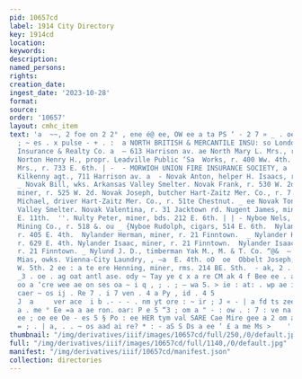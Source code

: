 ```yaml
---
pid: 10657cd
label: 1914 City Directory
key: 1914cd
location: 
keywords: 
description: 
named_persons: 
rights: 
creation_date: 
ingest_date: '2023-10-28'
format: 
source: 
order: '10657'
layout: cmhc_item
text: 'a  ~~, 2 foe on 2 2° , ene é@ ee, OW ee a ta PS ‘ - 2 7 » _ . oe . . . a a
  ; ~ es . x pulse - + . :  a NORTH BRITISH & MERCANTILE INSU: so London, The Stickley
  Insurance & Realty Co. a  — 613 Harrison av. ae North Mary L. Mrs., r. 134 E. 4th.
  Norton Henry H., propr. Leadville Public ‘Sa  Works, r. 400 Ww. 4th. 7 Norton Jennie
  Mrs., r. 733 E. 6th. | -  - MORWIOH UNION FIRE INSURANCE SOCIETY, a  land, M. J.
  Kilkenny agt., 711 Harrison av. a  - Novak Anton, helper H. Isaacs, r. 630 W. 2d.
  _ Novak Bill, wks. Arkansas Valley Smelter. Novak Frank, r. 530 W. 2d. Novak John,
  miner, r. 525 W. 2d. Novak Joseph, butcher Hart-Zaitz Mer. Co., r. 7 16 % wal Novak
  Michael, driver Hart-Zaitz Mer. Co., r. 51te Chestnut. _ ee Novak Tony, wks. Arkansas
  Valley Smelter. Novak Valentina, r. 31 Jacktown rd. Nugent James, miner, r. 133
  E. 11th.  ''. Nulty Peter, miner, bds. 212 E. 6th. | | - Nyboe Nels, miner Western
  Mining Co., r. 518 &. ou _ {Nyboe Rudolph, cigars, 514 E. 6th.  Nyland John, miner,
  r. 405 E. 4th.  Nylander Herman, miner, r. 21 Finntown.  _ Nylander Hilda M. Miss,
  r. 629 E. 4th. Nylander Isaac, miner, r. 21 Finntown.  Nylander Isaac, Jr., miner,
  r. 21 Finntown. _ Nylund J. D., timberman Yak M., M. & T. Co. “@&  — Nylund Selma
  Mias, owks. Vienna-City Laundry, , —a  E. 4th. oO  oe  Obbelt Joseph, eook, r. 123
  W. 5th. 2 ee : a te ere Henning, miner, rms. 214 BE. Sth.  - ak, 2 . . ‘ Ja > .-
  _3 . oe . ag oat antl ase. ody ~ Tay ye ¢ x a re CM ak 4 f Bee ee . a 5% . > eee
  oo a ‘cre wee ae on ses oa ~ i q , ; . ; — wa 5. > ie : at: . wp ae i eae ah > hdl
  caer ~ os ij . Re 7 . i 7 ven . 4 a Py , id . 4 5                    oo SA wi ae
  J  a     ver ace  i b .- - - . nm yt ore : ~ ir ; J « - | a fd ts zee | 3 Mo ~ EI
  a . me ° Ee =a a ae ron. oar: P e 5 “3 ; om a " - : ow . : 7 : ve na Tee et, ae
  ee ; oe ee Oe - es 5 § Po : ee HER tym val SARE Cae Mire gee a 2 om a a i , nee
  = ; . | a, . . ~ os aad ai re? * : - aS S Ds a ee ‘ £ a me Ms >    '
thumbnail: "/img/derivatives/iiif/images/10657cd/full/250,/0/default.jpg"
full: "/img/derivatives/iiif/images/10657cd/full/1140,/0/default.jpg"
manifest: "/img/derivatives/iiif/10657cd/manifest.json"
collection: directories
---
```


